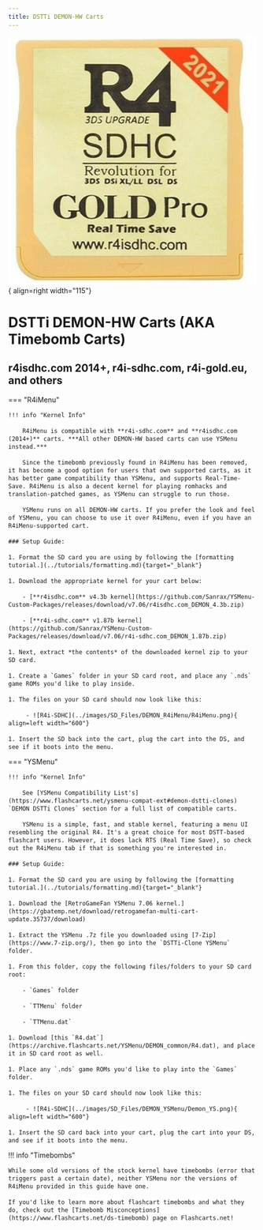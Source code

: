 ```yaml
---
title: DSTTi DEMON-HW Carts
---
```


![r4isdhc.com 2014+](../images/r4i-sdhc.jpg){ align=right width="115"}
# DSTTi DEMON-HW Carts (AKA Timebomb Carts)
## r4isdhc.com 2014+, r4i-sdhc.com, r4i-gold.eu, and others

=== "R4iMenu"

    !!! info "Kernel Info"

        R4iMenu is compatible with **r4i-sdhc.com** and **r4isdhc.com (2014+)** carts. ***All other DEMON-HW based carts can use YSMenu instead.***

        Since the timebomb previously found in R4iMenu has been removed, it has become a good option for users that own supported carts, as it has better game compatibility than YSMenu, and supports Real-Time-Save. R4iMenu is also a decent kernel for playing romhacks and translation-patched games, as YSMenu can struggle to run those.

        YSMenu runs on all DEMON-HW carts. If you prefer the look and feel of YSMenu, you can choose to use it over R4iMenu, even if you have an R4iMenu-supported cart.

    ### Setup Guide:

    1. Format the SD card you are using by following the [formatting tutorial.](../tutorials/formatting.md){target="_blank"}

    1. Download the appropriate kernel for your cart below:

        - [**r4isdhc.com** v4.3b kernel](https://github.com/Sanrax/YSMenu-Custom-Packages/releases/download/v7.06/r4isdhc.com_DEMON_4.3b.zip)

        - [**r4i-sdhc.com** v1.87b kernel](https://github.com/Sanrax/YSMenu-Custom-Packages/releases/download/v7.06/r4i-sdhc.com_DEMON_1.87b.zip)

    1. Next, extract *the contents* of the downloaded kernel zip to your SD card.

    1. Create a `Games` folder in your SD card root, and place any `.nds` game ROMs you'd like to play inside.

    1. The files on your SD card should now look like this:
    
         - ![R4i-SDHC](../images/SD_Files/DEMON_R4iMenu/R4iMenu.png){ align=left width="600"}

    1. Insert the SD back into the cart, plug the cart into the DS, and see if it boots into the menu.

=== "YSMenu"

    !!! info "Kernel Info"

        See [YSMenu Compatibility List's](https://www.flashcarts.net/ysmenu-compat-ext#demon-dstti-clones) `DEMON DSTTi Clones` section for a full list of compatible carts.

        YSMenu is a simple, fast, and stable kernel, featuring a menu UI resembling the original R4. It's a great choice for most DSTT-based flashcart users. However, it does lack RTS (Real Time Save), so check out the R4iMenu tab if that is something you're interested in.

    ### Setup Guide:

    1. Format the SD card you are using by following the [formatting tutorial.](../tutorials/formatting.md){target="_blank"}

    1. Download the [RetroGameFan YSMenu 7.06 kernel.](https://gbatemp.net/download/retrogamefan-multi-cart-update.35737/download)

    1. Extract the YSMenu .7z file you downloaded using [7-Zip](https://www.7-zip.org/), then go into the `DSTTi-Clone YSMenu` folder.

    1. From this folder, copy the following files/folders to your SD card root:

        - `Games` folder

        - `TTMenu` folder

        - `TTMenu.dat`

    1. Download [this `R4.dat`](https://archive.flashcarts.net/YSMenu/DEMON_common/R4.dat), and place it in SD card root as well.

    1. Place any `.nds` game ROMs you'd like to play into the `Games` folder.

    1. The files on your SD card should now look like this:
    
         - ![R4i-SDHC](../images/SD_Files/DEMON_YSMenu/Demon_YS.png){ align=left width="600"}

    1. Insert the SD card back into your cart, plug the cart into your DS, and see if it boots into the menu.

!!! info "Timebombs"

    While some old versions of the stock kernel have timebombs (error that triggers past a certain date), neither YSMenu nor the versions of R4iMenu provided in this guide have one.

    If you'd like to learn more about flashcart timebombs and what they do, check out the [Timebomb Misconceptions](https://www.flashcarts.net/ds-timebomb) page on Flashcarts.net!